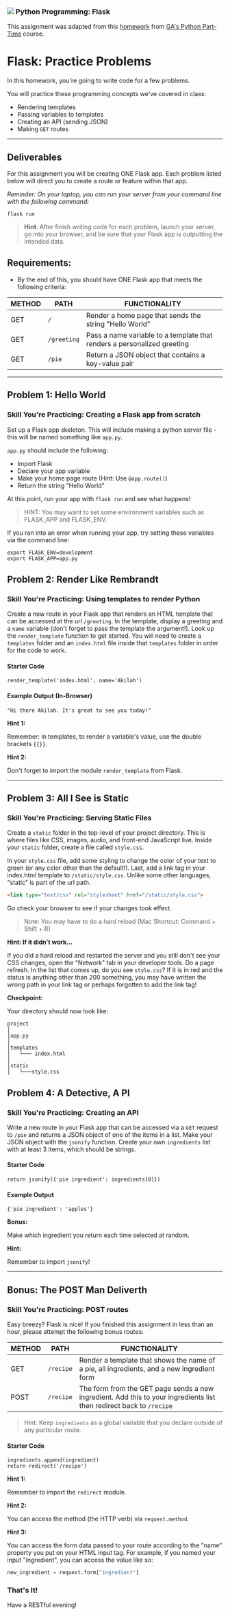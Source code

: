 ### ![](https://ga-dash.s3.amazonaws.com/production/assets/logo-9f88ae6c9c3871690e33280fcf557f33.png) Python Programming: Flask

This assignment was adapted from this [homework](https://git.generalassemb.ly/python-programming/python-programming/tree/revisions_v2.1/unit-6-flask/instructor-resources/hw-5day-4flask) from [GA's Python Part-Time](https://generalassemb.ly/education/python-programming) course.

<!---
This assignment was originally developed by Kevin

Questions? Comments?
1. Log an issue to this repo to alert me of a problem.
2. Suggest an edit yourself by forking this repo, making edits, and submitting a pull request with your changes back to our master branch.
3. Hit me up on Slack at @kevin.coyle.

Note: Adaptation made in fall 2019 by Brandi Butler.
--->

# Flask: Practice Problems

In this homework, you're going to write code for a few problems.

You will practice these programming concepts we've covered in class:

* Rendering templates
* Passing variables to templates
* Creating an API (sending JSON)
* Making `GET` routes

------------

## Deliverables

For this assignment you will be creating ONE Flask app. Each problem listed below will direct you to create a route or feature within that app.

*Reminder: On your laptop, you can run your server from your command line with the following command:*

```
flask run
```

> **Hint**: After finish writing code for each problem, launch your server, go into your browser, and be sure that your Flask app is outputting the intended data.


## Requirements:

* By the end of this, you should have ONE Flask app that meets the following criteria:

| METHOD | PATH | FUNCTIONALITY |
| ------ | ------------- | ---------------------------------------------------------- |
| GET | `/` | Render a home page that sends the string "Hello World" |
| GET | `/greeting` | Pass a name variable to a template that renders a personalized greeting |
| GET | `/pie` | Return a JSON object that contains a key-value pair |

------------

## Problem 1: Hello World

### Skill You're Practicing: Creating a Flask app from scratch

Set up a Flask app skeleton. This will include making a python server file - this will be named something like `app.py`. 

`app.py` should include the following:

* Import Flask
* Declare your app variable
* Make your home page route (Hint: Use `@app.route()`)
* Return the string "Hello World"

At this point, run your app with `flask run` and see what happens!

> HINT: You may want to set some environment variables such as FLASK_APP and FLASK_ENV.

If you ran into an error when running your app, try setting these variables via the command line:

```
export FLASK_ENV=development
export FLASK_APP=app.py
```

## Problem 2: Render Like Rembrandt

### Skill You're Practicing: Using templates to render Python

Create a new route in your Flask app that renders an HTML template that can be accessed at the url `/greeting`. In the template, display a greeting and a `name` variable (don't forget to pass the template the argument!). Look up the `render_template` function to get started. You will need to create a `templates` folder and an `index.html` file inside that `templates` folder in order for the code to work.

#### Starter Code

```
render_template('index.html', name='Akilah')
```

#### Example Output (In-Browser)

```
"Hi there Akilah. It's great to see you today!"
```

**Hint 1:**

Remember: In templates, to render a variable's value, use the double brackets `{{}}`.

**Hint 2:**

Don't forget to import the module `render_template` from Flask.

------

## Problem 3: All I See is Static

### Skill You're Practicing: Serving Static Files

Create a `static` folder in the top-level of your project directory. This is where files like CSS, images, audio, and front-end JavaScript live. Inside your `static` folder, create a file called `style.css`. 

In your `style.css` file, add some styling to change the color of your text to green (or any color other than the default!). Last, add a link tag in your index.html template to `/static/style.css`. Unlike some other languages, "static" is part of the url path.

```html
<link type="text/css" rel="stylesheet" href="/static/style.css">
```

Go check your browser to see if your changes took effect. 

> Note: You may have to do a hard reload (Mac Shortcut: Command + Shift + R)

**Hint: If it didn't work...**

If you did a hard reload and restarted the server and you still don't see your CSS changes, open the "Network" tab in your developer tools. Do a page refresh. In the list that comes up, do you see `style.css`? If it is in red and the status is anything other than 200 something, you may have written the wrong path in your link tag or perhaps forgotten to add the link tag!

**Checkpoint:**

Your directory should now look like:

```
project
│   
│app.py
│   
│templates
│   └─── index.html
│   
│static
│   └───style.css
```

## Problem 4: A Detective, A PI

### Skill You're Practicing: Creating an API

Write a new route in your Flask app that can be accessed via a `GET` request to `/pie` and returns a JSON object of one of the items in a list. Make your JSON object with the `jsonify` function. Create your own `ingredients` list with at least 3 items, which should be strings.


#### Starter Code

```
return jsonify({'pie ingredient': ingredients[0]})
```

#### Example Output

```
{'pie ingredient': 'apples'}
```

**Bonus:**

Make which ingredient you return each time selected at random.

**Hint:**

Remember to import `jsonify`!

----

## Bonus: The POST Man Deliverth

### Skill You're Practicing: POST routes

Easy breezy? Flask is nice! If you finished this assignment in less than an hour, please attempt the following bonus routes:

| METHOD | PATH | FUNCTIONALITY |
| ------ | ------------- | ---------------------------------------------------------- |
| GET | `/recipe` | Render a template that shows the name of a pie, all ingredients, and a new ingredient form |
| POST | `/recipe` | The form from the GET page sends a new ingredient. Add this to your ingredients list then redirect back to `/recipe` |

> Hint: Keep `ingredients` as a global variable that you declare outside of any particular route.


#### Starter Code

```
ingredients.append(ingredient)
return redirect('/recipe')
```

**Hint 1:**

Remember to import the `redirect` module.


**Hint 2:**

You can access the method (the HTTP verb) via `request.method`. 

**Hint 3:**

You can access the form data passed to your route according to the "name" property you put on your HTML input tag. For example, if you named your input "ingredient", you can access the value like so:

```python
new_ingredient = request.form["ingredient"]
```

### That's It!

Have a RESTful evening!
